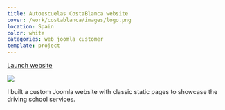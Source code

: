 ```yaml
---
title: Autoescuelas CostaBlanca website
cover: /work/costablanca/images/logo.png
location: Spain
color: white
categories: web joomla customer
template: project
---
```


<p class="align-center">
<a class="btn external" role="button" href="http://costablanca.herokuapp.com" target="_blank">Launch website</a>
</p>

![](/work/costablanca/images/1.png)

I built a custom Joomla website with classic static pages to showcase the driving school services.
